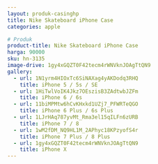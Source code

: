 ```yaml
---
layout: produk-casinghp
title: Nike Skateboard iPhone Case
categories: apple

# Produk
product-title: Nike Skateboard iPhone Case
harga: 90000
sku: hn-3135
image-drive: 1gy4xGQZT0F42tecm4rWNVknJOAgTtQN9
gallery:
  - url: 1N1yrm4HIOxTc6SiNAXag4yAKDodq3RHQ
    title: iPhone 5 / 5s / SE
  - url: 1HiTwlVoIK4Jkz7OEszisB3ZAdtwbJZFm
    title: iPhone 6 / 6s
  - url: 11biMPMtw6hCvKHxkd1UZj7_PFWRTeQGO
    title: iPhone 6 Plus / 6s Plus
  - url: 1LJrHAq787yvMt_Rma3el15qILFn6zURB
    title: iPhone 7 / 8
  - url: 1wM2fDM_NQ9HL1M_2APhyc18KPzyofS4r
    title: iPhone 7 Plus / 8 Plus
  - url: 1gy4xGQZT0F42tecm4rWNVknJOAgTtQN9
    title: iPhone X
---
```

